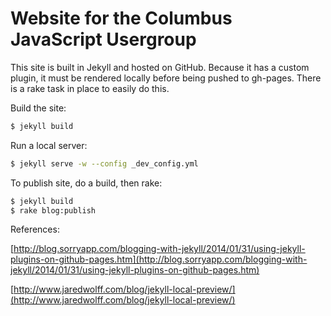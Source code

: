 # Website for the Columbus JavaScript Usergroup

This site is built in Jekyll and hosted on GitHub. Because it has a custom plugin, it must be rendered locally before being pushed to gh-pages. There is a rake task in place to easily do this.

Build the site:

```sh
$ jekyll build
```
Run a local server:

```sh
$ jekyll serve -w --config _dev_config.yml
```

To publish site, do a build, then rake:

```sh
$ jekyll build
$ rake blog:publish
 ```

References:

[http://blog.sorryapp.com/blogging-with-jekyll/2014/01/31/using-jekyll-plugins-on-github-pages.htm](http://blog.sorryapp.com/blogging-with-jekyll/2014/01/31/using-jekyll-plugins-on-github-pages.htm)

[http://www.jaredwolff.com/blog/jekyll-local-preview/](http://www.jaredwolff.com/blog/jekyll-local-preview/)